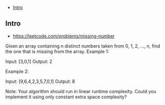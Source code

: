 - [Intro](#intro)

## Intro

- https://leetcode.com/problems/missing-number

Given an array containing n distinct numbers taken from 0, 1, 2, ..., n, find the one that is missing from the array.
Example 1:

Input: [3,0,1]
Output: 2

Example 2:

Input: [9,6,4,2,3,5,7,0,1]
Output: 8

Note:
Your algorithm should run in linear runtime complexity. Could you implement it using only constant extra space complexity?